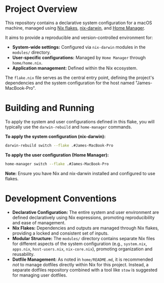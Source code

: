 # Project Overview

This repository contains a declarative system configuration for a macOS machine, managed using [Nix flakes](https://nixos.org/manual/nix/stable/command-ref/new-cli/nix-flake.html), [nix-darwin](https://github.com/LnL7/nix-darwin), and [Home Manager](https://nix-community.github.io/home-manager/).

It aims to provide a reproducible and version-controlled environment for:
*   **System-wide settings:** Configured via `nix-darwin` modules in the `modules/` directory.
*   **User-specific configurations:** Managed by `Home Manager` through `home/home.nix`.
*   **Application management:** Defined within the Nix ecosystem.

The `flake.nix` file serves as the central entry point, defining the project's dependencies and the system configuration for the host named "James-MacBook-Pro".

# Building and Running

To apply the system and user configurations defined in this flake, you will typically use the `darwin-rebuild` and `home-manager` commands.

**To apply the system configuration (nix-darwin):**

```bash
darwin-rebuild switch --flake .#James-MacBook-Pro
```

**To apply the user configuration (Home Manager):**

```bash
home-manager switch --flake .#James-MacBook-Pro
```

**Note:** Ensure you have Nix and nix-darwin installed and configured to use flakes.

# Development Conventions

*   **Declarative Configuration:** The entire system and user environment are defined declaratively using Nix expressions, promoting reproducibility and ease of management.
*   **Nix Flakes:** Dependencies and outputs are managed through Nix flakes, providing a locked and consistent set of inputs.
*   **Modular Structure:** The `modules/` directory contains separate Nix files for different aspects of the system configuration (e.g., `system.nix`, `apps.nix`, `host-users.nix`, `nix-core.nix`), promoting organization and reusability.
*   **Dotfile Management:** As noted in `home/README.md`, it is recommended *not* to manage dotfiles directly within Nix for this project. Instead, a separate dotfiles repository combined with a tool like `stow` is suggested for managing user dotfiles.
